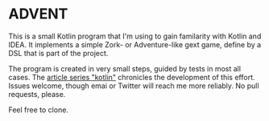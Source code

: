 # ADVENT

This is a small Kotlin program that I'm using to gain familarity with Kotlin and IDEA. It implements a simple Zork- or Adventure-like gext game, define by a DSL that is part of the project. 

The program is created in very small steps, guided by tests in most all cases. The [article series "kotlin"](https://ronjeffries.com/categories/kotlin/) chronicles the development of this effort. Issues welcome, though emai or Twitter will reach me more reliably. No pull requests, please.

Feel free to clone.
